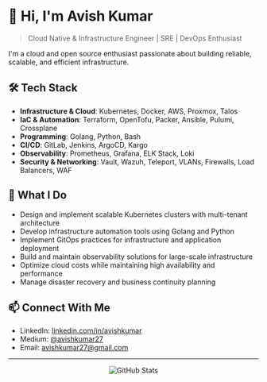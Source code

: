# 👋 Hi, I'm Avish Kumar

> Cloud Native & Infrastructure Engineer | SRE | DevOps Enthusiast

I'm a cloud and open source enthusiast passionate about building reliable, scalable, and efficient infrastructure.

## 🛠 Tech Stack

- **Infrastructure & Cloud**: Kubernetes, Docker, AWS, Proxmox, Talos
- **IaC & Automation**: Terraform, OpenTofu, Packer, Ansible, Pulumi, Crossplane
- **Programming**: Golang, Python, Bash
- **CI/CD**: GitLab, Jenkins, ArgoCD, Kargo
- **Observability**: Prometheus, Grafana, ELK Stack, Loki
- **Security & Networking**: Vault, Wazuh, Teleport, VLANs, Firewalls, Load Balancers, WAF

## 🎯 What I Do

- Design and implement scalable Kubernetes clusters with multi-tenant architecture
- Develop infrastructure automation tools using Golang and Python
- Implement GitOps practices for infrastructure and application deployment
- Build and maintain observability solutions for large-scale infrastructure
- Optimize cloud costs while maintaining high availability and performance
- Manage disaster recovery and business continuity planning

<!-- ## 🏆 Key Achievements

- Led implementation of IaC pipelines reducing VM deployment time by 10x
- Architected multi-tenant MinIO deployment on Kubernetes saving ₹50L in storage costs
- Successfully migrated 40TB Oracle RAC databases during SAN tech-refresh
- Integrated 500+ VMs into centralized configuration management
- Enhanced data center security across 7 locations with comprehensive firewall deployment -->

<!-- ## 📚 Latest Blog Posts -->

<!-- BLOG-POST-LIST:START -->
<!-- This section can be automatically updated using GitHub Actions -->
<!-- BLOG-POST-LIST:END -->

## 📫 Connect With Me

- LinkedIn: [linkedin.com/in/avishkumar](https://linkedin.com/in/avishkumar)
- Medium: [@avishkumar27](https://medium.com/@avishkumar27)
- Email: avishkumar27@gmail.com

---

<p align="center">
  <img src="https://github-readme-stats.vercel.app/api?username=YourGitHubUsername&show_icons=true&theme=dark" alt="GitHub Stats" />
</p>
